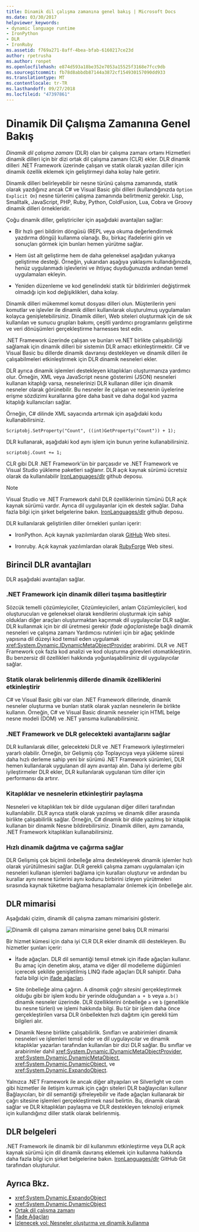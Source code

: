 ```yaml
---
title: Dinamik dil çalışma zamanına genel bakış | Microsoft Docs
ms.date: 03/30/2017
helpviewer_keywords:
- dynamic language runtime
- IronPython
- DLR
- IronRuby
ms.assetid: f769a271-8aff-4bea-bfab-6160217ce23d
author: rpetrusha
ms.author: ronpet
ms.openlocfilehash: e874d593a18be352e7053a15525f3168e7fcc9db
ms.sourcegitcommit: fb78d8abbdb87144a3872cf154930157090dd933
ms.translationtype: MT
ms.contentlocale: tr-TR
ms.lasthandoff: 09/27/2018
ms.locfileid: "47397861"
---
```

# <a name="dynamic-language-runtime-overview"></a>Dinamik Dil Çalışma Zamanına Genel Bakış

*Dinamik dil çalışma zamanı* (DLR) olan bir çalışma zamanı ortamı Hizmetleri dinamik dilleri için bir dizi ortak dil çalışma zamanı (CLR) ekler. DLR dinamik dilleri .NET Framework üzerinde çalışan ve statik olarak yazılan diller için dinamik özellik eklemek için geliştirmeyi daha kolay hale getirir.

Dinamik dilleri belirleyebilir bir nesne türünü çalışma zamanında, statik olarak yazdığınız ancak C# ve Visual Basic gibi dilleri (kullandığınızda `Option Explicit On`) nesne türlerini çalışma zamanında belirtmeniz gerekir. Lisp, Smalltalk, JavaScript, PHP, Ruby, Python, ColdFusion, Lua, Cobra ve Groovy dinamik dilleri örnekleridir.

Çoğu dinamik diller, geliştiriciler için aşağıdaki avantajları sağlar:

-   Bir hızlı geri bildirim döngüsü (REPL veya okuma değerlendirmek yazdırma döngü) kullanma olanağı. Bu, birkaç ifadelerini girin ve sonuçları görmek için bunları hemen yürütme sağlar.

-   Hem üst alt geliştirme hem de daha geleneksel aşağıdan yukarıya geliştirme desteği. Örneğin, yukarıdan aşağıya yaklaşımı kullandığınızda, henüz uygulanmadı işlevlerini ve ihtiyaç duyduğunuzda ardından temel uygulamaları ekleyin.

-   Yeniden düzenleme ve kod genelindeki statik tür bildirimleri değiştirmek olmadığı için kod değişiklikleri, daha kolay.

Dinamik dilleri mükemmel komut dosyası dilleri olun. Müşterilerin yeni komutlar ve işlevler ile dinamik dilleri kullanılarak oluşturulmuş uygulamaları kolayca genişletebilirsiniz. Dinamik dilleri, Web siteleri oluşturmak için de sık kullanılan ve sunucu grupları bakımı, çeşitli yardımcı programlarını geliştirme ve veri dönüşümleri gerçekleştirme harnesses test edin.

.NET Framework üzerinde çalışan ve bunları ve.NET birlikte çalışabilirliği sağlamak için dinamik dilleri bir sistemin DLR amacı etkinleştirmektir. C# ve Visual Basic bu dillerde dinamik davranışı destekleyen ve dinamik dilleri ile çalışabilmeleri etkinleştirmek için DLR dinamik nesneleri ekler.

DLR ayrıca dinamik işlemleri destekleyen kitaplıkları oluşturmanıza yardımcı olur. Örneğin, XML veya JavaScript nesne gösterimi (JSON) nesneleri kullanan kitaplığı varsa, nesnelerinizi DLR kullanan diller için dinamik nesneler olarak görünebilir. Bu nesneler ile çalışan ve nesnenin üyelerine erişme sözdizimi kurallarına göre daha basit ve daha doğal kod yazma kitaplığı kullanıcıları sağlar.

Örneğin, C# dilinde XML sayacında artırmak için aşağıdaki kodu kullanabilirsiniz.

`Scriptobj.SetProperty("Count", ((int)GetProperty("Count")) + 1);`

DLR kullanarak, aşağıdaki kod aynı işlem için bunun yerine kullanabilirsiniz.

`scriptobj.Count += 1;`

CLR gibi DLR .NET Framework'ün bir parçasıdır ve .NET Framework ve Visual Studio yükleme paketleri sağlanır. DLR açık kaynak sürümü ücretsiz olarak da kullanılabilir [IronLanguages/dlr](https://github.com/IronLanguages/dlr) github deposu.

> [!NOTE]
> Visual Studio ve .NET Framework dahil DLR özelliklerinin tümünü DLR açık kaynak sürümü vardır. Ayrıca dil uygulayanlar için ek destek sağlar. Daha fazla bilgi için şirket belgelerine bakın. [IronLanguages/dlr](https://github.com/IronLanguages/dlr) github deposu.

DLR kullanılarak geliştirilen diller örnekleri şunları içerir:

-   IronPython. Açık kaynak yazılımlardan olarak [GitHub](https://github.com/IronLanguages/ironpython2) Web sitesi.

-   Ironruby. Açık kaynak yazılımlardan olarak [RubyForge](https://go.microsoft.com/fwlink/?LinkId=141044) Web sitesi.

## <a name="primary-dlr-advantages"></a>Birincil DLR avantajları
 DLR aşağıdaki avantajları sağlar.

### <a name="simplifies-porting-dynamic-languages-to-the-net-framework"></a>.NET Framework için dinamik dilleri taşıma basitleştirir
 Sözcük temelli çözümleyiciler, Çözümleyicileri, anlam Çözümleyicileri, kod oluşturucuları ve geleneksel olarak kendilerini oluşturmak için sahip oldukları diğer araçları oluşturmaktan kaçınmak dil uygulayıcılar DLR sağlar. DLR kullanmak için bir dil üretmesi gerekir *ifade ağaçları*isteğe bağlı dinamik nesneleri ve çalışma zamanı Yardımcısı rutinleri için bir ağaç şeklinde yapısına dil düzeyi kod temsil eden uygulamak <xref:System.Dynamic.IDynamicMetaObjectProvider> arabirimi. DLR ve .NET Framework çok fazla kod analizi ve kod oluşturma görevleri otomatikleştirin. Bu benzersiz dil özellikleri hakkında yoğunlaşabilirsiniz dil uygulayıcılar sağlar.

### <a name="enables-dynamic-features-in-statically-typed-languages"></a>Statik olarak belirlenmiş dillerde dinamik özelliklerini etkinleştirir
 C# ve Visual Basic gibi var olan .NET Framework dillerinde, dinamik nesneler oluşturma ve bunları statik olarak yazılan nesnelerin ile birlikte kullanın. Örneğin, C# ve Visual Basic dinamik nesneler için HTML belge nesne modeli (DOM) ve .NET yansıma kullanabilirsiniz.

### <a name="provides-future-benefits-of-the-dlr-and-net-framework"></a>.NET Framework ve DLR gelecekteki avantajlarını sağlar
 DLR kullanılarak diller, gelecekteki DLR ve .NET Framework iyileştirmeleri yararlı olabilir. Örneğin, bir Gelişmiş çöp Toplayıcıya veya yükleme süresi daha hızlı derleme sahip yeni bir sürümü .NET Framework sürümleri, DLR hemen kullanılarak uygulanan dil aynı avantajı alın. Daha iyi derleme gibi iyileştirmeler DLR ekler, DLR kullanılarak uygulanan tüm diller için performansı da artırır.

### <a name="enables-sharing-of-libraries-and-objects"></a>Kitaplıklar ve nesnelerin etkinleştirir paylaşma
 Nesneleri ve kitaplıkları tek bir dilde uygulanan diğer dilleri tarafından kullanılabilir. DLR ayrıca statik olarak yazılmış ve dinamik diller arasında birlikte çalışabilirlik sağlar. Örneğin, C# dinamik bir dilde yazılmış bir kitaplık kullanan bir dinamik Nesne bildirebilirsiniz. Dinamik dilleri, aynı zamanda, .NET Framework kitaplıkları kullanabilirsiniz.

### <a name="provides-fast-dynamic-dispatch-and-invocation"></a>Hızlı dinamik dağıtma ve çağırma sağlar
 DLR Gelişmiş çok biçimli önbelleğe alma destekleyerek dinamik işlemler hızlı olarak yürütülmesini sağlar. DLR gerekli çalışma zamanı uygulamaları için nesneleri kullanan işlemleri bağlama için kuralları oluşturur ve ardından bu kurallar aynı nesne türlerini aynı kodunu birbirini izleyen yürütmeleri sırasında kaynak tüketme bağlama hesaplamalar önlemek için önbelleğe alır.

## <a name="dlr-architecture"></a>DLR mimarisi
 Aşağıdaki çizim, dinamik dil çalışma zamanı mimarisini gösterir.

 ![Dinamik dil çalışma zamanı mimarisine genel bakış](../../../docs/framework/reflection-and-codedom/media/dlr-archoverview.png "DLR_ArchOverview") DLR mimarisi

 Bir hizmet kümesi için daha iyi CLR DLR ekler dinamik dili destekleyen. Bu hizmetler şunları içerir:

-   İfade ağaçları. DLR dil semantiği temsil etmek için ifade ağaçları kullanır. Bu amaç için denetim akışı, atama ve diğer dil modelleme düğümleri içerecek şekilde genişletilmiş LINQ ifade ağaçları DLR sahiptir. Daha fazla bilgi için [ifade ağaçları](https://msdn.microsoft.com/library/fb1d3ed8-d5b0-4211-a71f-dd271529294b).

-   Site önbelleğe alma çağırın. A *dinamik çağrı sitesini* gerçekleştirmek olduğu gibi bir işlem kodu bir yerinde olduğundan `a + b` veya `a.b()` dinamik nesneler üzerinde. DLR özelliklerini önbelleğe `a` ve `b` (genellikle bu nesne türleri) ve işlemi hakkında bilgi. Bu tür bir işlem daha önce gerçekleştirilen varsa DLR önbellekten hızlı dağıtım için gerekli tüm bilgileri alır.

-   Dinamik Nesne birlikte çalışabilirlik. Sınıfları ve arabirimleri dinamik nesneleri ve işlemleri temsil eder ve dil uygulayıcılar ve dinamik kitaplıklar yazarları tarafından kullanılan bir dizi DLR sağlar. Bu sınıflar ve arabirimler dahil <xref:System.Dynamic.IDynamicMetaObjectProvider>, <xref:System.Dynamic.DynamicMetaObject>, <xref:System.Dynamic.DynamicObject>, ve <xref:System.Dynamic.ExpandoObject>.

Yalnızca .NET Framework ile ancak diğer altyapıları ve Silverlight ve com gibi hizmetler ile iletişim kurmak için çağrı siteleri DLR bağlayıcıları kullanır Bağlayıcıları, bir dil semantiği şifreleyebilir ve ifade ağaçları kullanarak bir çağrı sitesine işlemleri gerçekleştirmek nasıl belirtin. Bu, dinamik olarak sağlar ve DLR kitaplıkları paylaşma ve DLR destekleyen teknoloji erişmek için kullandığınız diller statik olarak belirlenmiş.

## <a name="dlr-documentation"></a>DLR belgeleri
 .NET Framework ile dinamik bir dil kullanımını etkinleştirme veya DLR açık kaynak sürümü için dil dinamik davranış eklemek için kullanma hakkında daha fazla bilgi için şirket belgelerine bakın. [IronLanguages/dlr](https://github.com/IronLanguages/dlr/tree/master/Docs) GitHub Git tarafından oluşturulur.

## <a name="see-also"></a>Ayrıca Bkz.

- <xref:System.Dynamic.ExpandoObject>
- <xref:System.Dynamic.DynamicObject>
- [Ortak dil çalışma zamanı](../../../docs/standard/clr.md)
- [İfade Ağaçları](https://msdn.microsoft.com/library/fb1d3ed8-d5b0-4211-a71f-dd271529294b)
- [İzlenecek yol: Nesneler oluşturma ve dinamik kullanma](~/docs/csharp/programming-guide/types/walkthrough-creating-and-using-dynamic-objects.md)